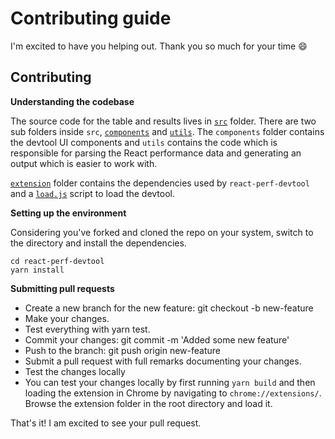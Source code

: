 # Contributing guide

I'm excited to have you helping out. Thank you so much for your time 😄

## Contributing


**Understanding the codebase**

The source code for the table and results lives in [`src`](./src) folder. There are two sub folders inside `src`, [`components`](./src/components) and [`utils`](./src/utils). The `components` folder contains the devtool UI components
and `utils` contains the code which is responsible for parsing the React performance data and generating an output which is easier to work with.

[`extension`](./extension) folder contains the dependencies used by `react-perf-devtool` and a [`load.js`](./extension/load.js) script to load the devtool.

**Setting up the environment**

Considering you've forked and cloned the repo on your system, switch to the directory and install the dependencies.

```
cd react-perf-devtool
yarn install
```

**Submitting pull requests**

* Create a new branch for the new feature: git checkout -b new-feature
* Make your changes.
* Test everything with yarn test.
* Commit your changes: git commit -m 'Added some new feature'
* Push to the branch: git push origin new-feature
* Submit a pull request with full remarks documenting your changes.
* Test the changes locally
* You can test your changes locally by first running `yarn build` and then loading the extension in Chrome by navigating to `chrome://extensions/`. Browse the extension folder in the root directory and load it.

That's it! I am excited to see your pull request.

